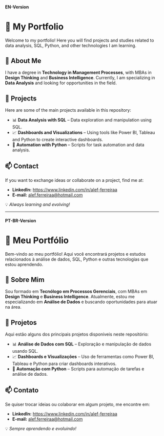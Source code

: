 #### EN-Version

# 🚀 My Portfolio

Welcome to my portfolio! Here you will find projects and studies related to data analysis, SQL, Python, and other technologies I am learning.

## 📌 About Me
I have a degree in **Technology in Management Processes**, with MBAs in **Design Thinking** and **Business Intelligence**. Currently, I am specializing in **Data Analysis** and looking for opportunities in the field.

## 📂 Projects
Here are some of the main projects available in this repository:

- 📊 **Data Analysis with SQL** – Data exploration and manipulation using SQL.
- 📈 **Dashboards and Visualizations** – Using tools like Power BI, Tableau and Python to create interactive dashboards.
- 🐍 **Automation with Python** – Scripts for task automation and data analysis.

## 📫 Contact
If you want to exchange ideas or collaborate on a project, find me at:

- **LinkedIn:** https://www.linkedin.com/in/alef-ferreiraa
- **E-mail:** alef.ferreiraa@hotmail.com

💡 *Always learning and evolving!*


---


#### PT-BR-Version
# 🚀 Meu Portfólio

Bem-vindo ao meu portfólio! Aqui você encontrará projetos e estudos relacionados à análise de dados, SQL, Python e outras tecnologias que estou aprendendo.

## 📌 Sobre Mim
Sou formado em **Tecnólogo em Processos Gerenciais**, com MBAs em **Design Thinking** e **Business Intelligence**. Atualmente, estou me especializando em **Análise de Dados** e buscando oportunidades para atuar na área.

## 📂 Projetos
Aqui estão alguns dos principais projetos disponíveis neste repositório:

- 📊 **Análise de Dados com SQL** – Exploração e manipulação de dados usando SQL.
- 📈 **Dashboards e Visualizações** – Uso de ferramentas como Power BI, Tableau e Python para criar dashboards interativos.
- 🐍 **Automação com Python** – Scripts para automação de tarefas e análise de dados.

## 📫 Contato
Se quiser trocar ideias ou colaborar em algum projeto, me encontre em:

- **LinkedIn:** https://www.linkedin.com/in/alef-ferreiraa
- **E-mail:** alef.ferreiraa@hotmail.com

💡 *Sempre aprendendo e evoluindo!*
